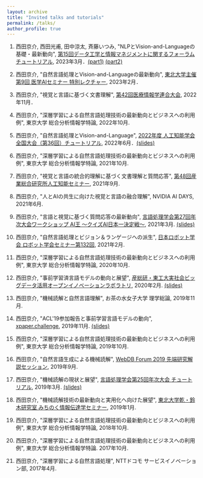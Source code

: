 ```yaml
---
layout: archive
title: "Invited talks and tutorials"
permalink: /talks/
author_profile: true
---
```


1. 西田京介, 西田光甫, 田中涼太, 斉藤いつみ, "NLPとVision-and-Languageの基礎・最新動向",  [第15回データ工学と情報マネジメントに関するフォーラム チュートリアル](https://event.dbsj.org/deim2023/post/tutorial.html), 2023年3月．[(part1)](https://speakerdeck.com/kyoun/deim-tutorial-part-1-nlp) [(part2)](https://speakerdeck.com/kyoun/deim-tutorial-part-2-vision-and-language)

1. 西田京介, "自然言語処理とVision-and-Languageの最新動向", [東北大学主催 第9回 医学AIセミナー 特別レクチャー]((https://www.shp.hosp.tohoku.ac.jp/Clinical_AI/event/2023%e5%b9%b42%e6%9c%883%e6%97%a5%ef%bc%88%e9%87%91%ef%bc%89%e6%9d%b1%e5%8c%97%e5%a4%a7%e5%ad%a6%e4%b8%bb%e5%82%ac-%e7%ac%ac9%e5%9b%9e-%e5%8c%bb%e5%ad%a6ai%e3%82%bb%e3%83%9f%e3%83%8a%e3%83%bc/)), 2023年2月．

1. 西田京介, "視覚と言語に基づく文書理解", [第42回医療情報学連合大会](https://jcmi42.org/program.html), 2022年11月．

1. 西田京介, "深層学習による自然言語処理技術の最新動向とビジネスへの利用例", 東京大学 総合分析情報学特論, 2022年10月.

1. 西田京介, "自然言語処理とVision-and-Language",  [2022年度 人工知能学会全国大会（第36回）チュートリアル](https://www.ai-gakkai.or.jp/jsai2022/tutorial/), 2022年6月．[(slides)](https://speakerdeck.com/kyoun/a-tutorial-on-nlp-and-vision-and-language)

1. 西田京介, "深層学習による自然言語処理技術の最新動向とビジネスへの利用例", 東京大学 総合分析情報学特論, 2021年10月.

1. 西田京介, "視覚と言語の統合的理解に基づく文書理解と質問応答", [第48回産業総合研究所人工知能セミナー](https://www.airc.aist.go.jp/seminar_detail/seminar_048.html), 2021年9月.

1. 西田京介, "人とAIの共生に向けた視覚と言語の融合理解",  NVIDIA AI DAYS, 2021年6月.

1. 西田京介, "言語と視覚に基づく質問応答の最新動向",  [言語処理学会第27回年次大会ワークショップ AI王 〜クイズAI日本一決定戦〜](https://sites.google.com/view/nlp2021-aio/), 2021年3月. [(slides)](https://speakerdeck.com/kyoun/recent-trends-in-vision-and-language-studies-for-qa)

1. 西田京介, "自然言語処理とビジョン＆ランゲージへの派生", [日本ロボット学会 ロボット学会セミナー第132回](https://www.rsj.or.jp/event/seminar/news/2021/s132.html), 2021年2月.

1. 西田京介, "深層学習による自然言語処理技術の最新動向とビジネスへの利用例", 東京大学 総合分析情報学特論, 2020年10月.

1. 西田京介, "事前学習済言語モデルの動向と展望", [産総研・東工大実社会ビッグデータ活用オープンイノベーションラボラトリ](https://www.nlp.c.titech.ac.jp/news/2020/02/28/aitech.ja.html), 2020年2月. [(slides)](https://speakerdeck.com/kyoun/survey-of-pretrained-language-models-f6319c84-a3bc-42ed-b7b9-05e2588b12c7)

1. 西田京介, "機械読解と自然言語理解", お茶の水女子大学 理学総論, 2019年11月.

1. 西田京介, "ACL'19参加報告と事前学習言語モデルの動向", [xpaper.challenge](https://techplay.jp/event/756314), 2019年11月. [(slides)](https://speakerdeck.com/kyoun/survey-of-pretrained-language-models)

1. 西田京介, "深層学習による自然言語処理技術の最新動向とビジネスへの利用例", 東京大学 総合分析情報学特論, 2019年10月.

1. 西田京介, "自然言語生成による機械読解", [WebDB Forum 2019 先端研究解説セッション](https://db-event.jpn.org/webdbf2019/program.html#S2), 2019年9月.

1. 西田京介, "機械読解の現状と展望", [言語処理学会第25回年次大会 チュートリアル](https://www.anlp.jp/nlp2019/#tutorial), 2019年3月. [(slides)](https://speakerdeck.com/kyoun/a-talk-on-machine-reading-comprehension-nlp2019)

1. 西田京介, "機械読解技術の最新動向と実用化へ向けた展望", [東北大学乾・鈴木研究室 みちのく情報伝達学セミナー](https://www.nlp.ecei.tohoku.ac.jp/research-meetings/mics/), 2019年1月.

1. 西田京介, "深層学習による自然言語処理技術の最新動向とビジネスへの利用例", 東京大学 総合分析情報学特論, 2018年10月.

1. 西田京介, "深層学習による自然言語処理技術の最新動向とビジネスへの利用例", 東京大学 総合分析情報学特論. 2017年10月.

1. 西田京介, "深層学習による自然言語処理", NTTドコモ サービスイノベーション部, 2017年4月.
